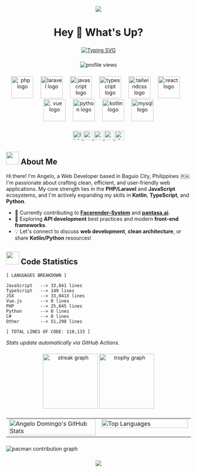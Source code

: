 <div align="center">
  <img src="https://capsule-render.vercel.app/api?type=waving&color=00AEFF&height=200&section=header&text=Angelo%20Domingo&fontSize=50&fontColor=FFFFFF&animation=fadeIn&fontAlignY=35"/>
</div>

<h1 align="center">Hey 👋 What's Up?</h1>

###

<div align="center">
  <a href="https://git.io/typing-svg">
    <img src="https://readme-typing-svg.herokuapp.com?font=Fira+Code&weight=600&size=24&pause=1000&color=00AEFF&center=true&vCenter=true&width=500&lines=Software+Engineer;PHP%2FLaravel+%26+JS+Dev;Based+in+Baguio+PH+%F0%9F%87%B5%F0%9F%87%AD" alt="Typing SVG" />
  </a>
</div>

###

<!-- Profile Views Counter -->
<p align="center">
  <img src="https://komarev.com/ghpvc/?username=angelo-domingo118&label=PROFILE%20VIEWS&color=00AEFF&style=for-the-badge" alt="profile views" />
</p>

###

<div align="center">
  <img src="https://skillicons.dev/icons?i=php" height="60" alt="php logo"  />
  <img width="12" />
  <img src="https://skillicons.dev/icons?i=laravel" height="60" alt="laravel logo"  />
  <img width="12" />
  <img src="https://skillicons.dev/icons?i=js" height="60" alt="javascript logo"  />
  <img width="12" />
  <img src="https://skillicons.dev/icons?i=ts" height="60" alt="typescript logo"  />
  <img width="12" />
  <img src="https://skillicons.dev/icons?i=tailwind" height="60" alt="tailwindcss logo"  />
  <img width="12" />
  <img src="https://skillicons.dev/icons?i=react" height="60" alt="react logo"  />
  <img width="12" />
  <img src="https://skillicons.dev/icons?i=vue" height="60" alt="vue logo"  />
  <img width="12" />
  <img src="https://skillicons.dev/icons?i=python" height="60" alt="python logo"  />
  <img width="12" />
  <img src="https://skillicons.dev/icons?i=kotlin" height="60" alt="kotlin logo"  />
  <img width="12" />
  <img src="https://skillicons.dev/icons?i=mysql" height="60" alt="mysql logo"  />
</div>

###

<div align="center">
  <a href="https://www.linkedin.com/in/angelo-domingo-dev-invented/">
    <img src="https://img.shields.io/static/v1?message=LinkedIn&logo=linkedin&label=&color=0077B5&logoColor=white&labelColor=&style=for-the-badge" height="25" alt="linkedin logo"  />
  </a>
  <a href="mailto:angelo.d.dev.contact@email.com">
    <img src="https://img.shields.io/static/v1?message=Gmail&logo=gmail&label=&color=D14836&logoColor=white&labelColor=&style=for-the-badge" height="25" alt="gmail logo"  />
  </a>
  <a href="https://my-cool-portfolio-angelo.vercel.app/">
    <img src="https://img.shields.io/static/v1?message=Portfolio&logo=vercel&label=&color=000000&logoColor=white&labelColor=&style=for-the-badge" height="25" alt="portfolio logo"  />
  </a>
  <a href="https://github.com/angelo-domingo118?tab=repositories">
    <img src="https://img.shields.io/static/v1?message=Repositories&logo=github&label=&color=181717&logoColor=white&labelColor=&style=for-the-badge" height="25" alt="repositories logo"  />
  </a>
  <img src="https://img.shields.io/static/v1?message=dev.to&logo=dev.to&label=&color=0A0A0A&logoColor=white&labelColor=&style=for-the-badge" height="25" alt="devto logo"  />
</div>

###

<!-- About Me Section -->
## <img src="https://media.giphy.com/media/mGcNjsfWAjY5AEZNw6/giphy.gif" width="35"> About Me

Hi there! I'm Angelo, a Web Developer based in Baguio City, Philippines 🇵🇭. I'm passionate about crafting clean, efficient, and user-friendly web applications. My core strength lies in the **PHP/Laravel** and **JavaScript** ecosystems, and I'm actively expanding my skills in **Kotlin**, **TypeScript**, and **Python**.

- 🔭 Currently contributing to **[Facerender-System](https://github.com/angelo-domingo118/Facerender-System)** and **[pantasa.ai](https://github.com/angelo-domingo118/pantasa.ai)**.
- 🌱 Exploring **API development** best practices and modern **front-end frameworks**.
- 💡 Let's connect to discuss **web development**, **clean architecture**, or share **Kotlin/Python** resources!

<!-- Code Statistics Section -->
## <img src="https://media.giphy.com/media/WUlplcMpOCEmTGBtBW/giphy.gif" width="35"> Code Statistics

<!-- LANGUAGES BREAKDOWN START -->
```
[ LANGUAGES BREAKDOWN ]

JavaScript   --> 33,041 lines
TypeScript   --> 149 lines
JSX          --> 33,041X lines
Vue.js       --> 0 lines
PHP          --> 25,645 lines
Python       --> 0 lines
C#           --> 0 lines
Other        --> 51,298 lines

[ TOTAL LINES OF CODE: 110,133 ]
```

*Stats update automatically via GitHub Actions.*
<!-- LANGUAGES BREAKDOWN END -->

###

<div align="center">
  <img src="https://streak-stats.demolab.com?user=angelo-domingo118&locale=en&mode=daily&theme=tokyonight&hide_border=false&border_radius=5&order=3" height="150" alt="streak graph"  />
  <img src="https://github-profile-trophy.vercel.app?username=angelo-domingo118&theme=tokyonight&column=-1&row=1&margin-w=8&margin-h=8&no-bg=false&no-frame=false&order=4" height="150" alt="trophy graph"  />
</div>

###

<!-- GitHub Stats Cards -->
<table width="95%" align="center">
  <tr>
    <!-- GitHub Stats Card -->
    <td width="50%" valign="top">
      <img width="100%" src="https://github-readme-stats.vercel.app/api?username=angelo-domingo118&show_icons=true&theme=tokyonight&count_private=true&include_all_commits=true&rank_icon=github&hide_border=true&card_width=450" alt="Angelo Domingo's GitHub Stats" />
    </td>
    <!-- Top Languages Card -->
    <td width="50%" valign="top">
       <img width="100%" src="https://github-readme-stats.vercel.app/api/top-langs/?username=angelo-domingo118&layout=compact&theme=tokyonight&langs_count=8&hide_border=true&card_width=450" alt="Top Languages" />
    </td>
  </tr>
</table>

###

<picture>
  <source media="(prefers-color-scheme: dark)" srcset="https://raw.githubusercontent.com/angelo-domingo118/angelo-domingo118/output/pacman-contribution-graph-dark.svg">
  <source media="(prefers-color-scheme: light)" srcset="https://raw.githubusercontent.com/angelo-domingo118/angelo-domingo118/output/pacman-contribution-graph.svg">
  <img alt="pacman contribution graph" src="https://raw.githubusercontent.com/angelo-domingo118/angelo-domingo118/output/pacman-contribution-graph.svg">
</picture>

###

<!-- Footer -->
<div align="center">
  <img src="https://capsule-render.vercel.app/api?type=waving&color=00AEFF&height=120&section=footer"/>
</div>
